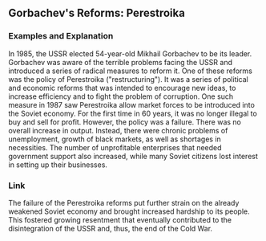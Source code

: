 ## Gorbachev's Reforms: Perestroika


### Examples and Explanation


In 1985, the USSR elected 54-year-old Mikhail Gorbachev to be its leader. Gorbachev was aware of the terrible problems facing the USSR and introduced a series of radical measures to reform it. One of these reforms was the policy of Perestroika ("restructuring"). It was a series of political and economic reforms that was intended to encourage new ideas, to increase efficiency and to fight the problem of corruption. One such measure in 1987 saw Perestroika allow market forces to be introduced into the Soviet economy. For the first time in 60 years, it was no longer illegal to buy and sell for profit. However, the policy was a failure. There was no overall increase in output. Instead, there were chronic problems of unemployment, growth of black markets, as well as shortages in necessities. The number of unprofitable enterprises that needed government support also increased, while many Soviet citizens lost interest in setting up their businesses.

### Link


The failure of the Perestroika reforms put further strain on the already weakened Soviet economy and brought increased hardship to its people. This fostered growing resentment that eventually contributed to the disintegration of the USSR and, thus, the end of the Cold War.

